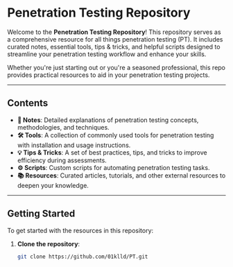 # Penetration Testing Repository

Welcome to the **Penetration Testing Repository**! This repository serves as a comprehensive resource for all things penetration testing (PT). It includes curated notes, essential tools, tips & tricks, and helpful scripts designed to streamline your penetration testing workflow and enhance your skills.

Whether you're just starting out or you're a seasoned professional, this repo provides practical resources to aid in your penetration testing projects.

---

## Contents

- **📓 Notes**: Detailed explanations of penetration testing concepts, methodologies, and techniques.
- **🛠️ Tools**: A collection of commonly used tools for penetration testing with installation and usage instructions.
- **💡 Tips & Tricks**: A set of best practices, tips, and tricks to improve efficiency during assessments.
- **⚙️ Scripts**: Custom scripts for automating penetration testing tasks.
- **📚 Resources**: Curated articles, tutorials, and other external resources to deepen your knowledge.

---

## Getting Started

To get started with the resources in this repository:

1. **Clone the repository**:
   ```bash
   git clone https://github.com/01klld/PT.git
   ```
